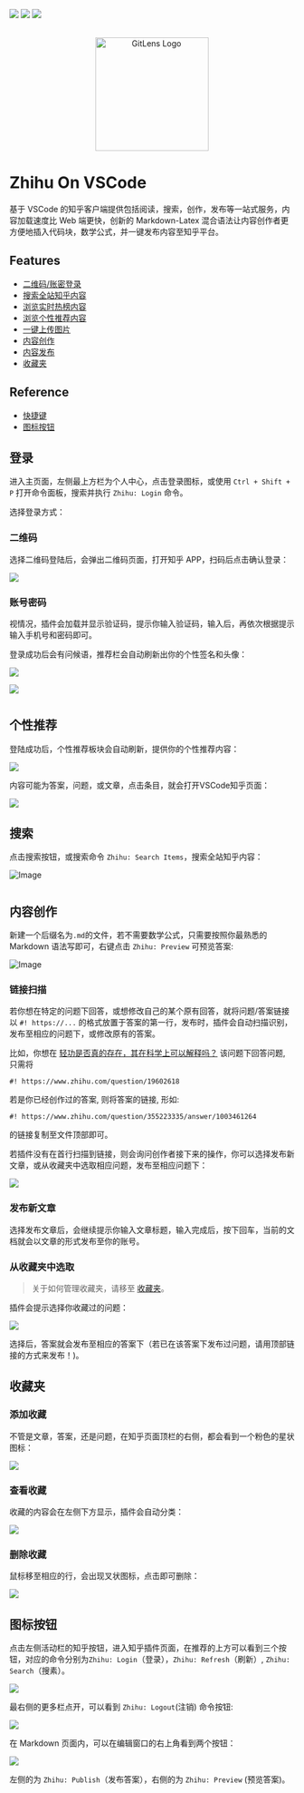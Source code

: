 [![](https://vsmarketplacebadge.apphb.com/version-short/niudai.zhihu.svg)](https://marketplace.visualstudio.com/items?itemName=eamodio.gitlens)
[![](https://vsmarketplacebadge.apphb.com/downloads-short/niudai.zhihu.svg)](https://marketplace.visualstudio.com/items?itemName=eamodio.gitlens)
[![](https://vsmarketplacebadge.apphb.com/rating-short/niudai.zhihu.svg)](https://marketplace.visualstudio.com/items?itemName=eamodio.gitlens)


<p align="center">
  <br />
  <a title="Learn more about GitLens" href="https://gitlens.amod.io"><img src="res/media/extension.png" alt="GitLens Logo" width="200px" /></a>
</p>


# Zhihu On VSCode

基于 VSCode 的知乎客户端提供包括阅读，搜索，创作，发布等一站式服务，内容加载速度比 Web 端更快，创新的 Markdown-Latex 混合语法让内容创作者更方便地插入代码块，数学公式，并一键发布内容至知乎平台。

## Features

- [二维码/账密登录](#login)
- [搜索全站知乎内容](#search)
- [浏览实时热榜内容](#hot-story)
- [浏览个性推荐内容](#feed)
- [一键上传图片](#picture-upload)
- [内容创作](#write)
- [内容发布](#publish)
- [收藏夹](#collect)

## Reference

- [快捷键](#keybindings)
- [图标按钮](#icons)

## 登录
<a name = "login"></a>

进入主页面，左侧最上方栏为个人中心，点击登录图标，或使用 `Ctrl + Shift + P` 打开命令面板，搜索并执行 `Zhihu: Login` 命令。

选择登录方式：

### 二维码

选择二维码登陆后，会弹出二维码页面，打开知乎 APP，扫码后点击确认登录：

![](images/2020-02-08-20-28-08.png)

### 账号密码

视情况，插件会加载并显示验证码，提示你输入验证码，输入后，再依次根据提示输入手机号和密码即可。

登录成功后会有问候语，推荐栏会自动刷新出你的个性签名和头像：

![](images/2020-02-08-20-30-17.png)

![](images/2020-02-08-20-32-09.png)

# 

## 个性推荐

登陆成功后，个性推荐板块会自动刷新，提供你的个性推荐内容：

![](images/2020-02-08-20-30-27.png)

内容可能为答案，问题，或文章，点击条目，就会打开VSCode知乎页面：

![](images/2020-02-08-21-02-30.png)

## 搜索 

<a name = "search"></a>
点击搜索按钮，或搜索命令 `Zhihu: Search Items`，搜索全站知乎内容：

![Image](images/search.gif)

#

## 内容创作

新建一个后缀名为`.md`的文件，若不需要数学公式，只需要按照你最熟悉的 Markdown 语法写即可，右键点击 `Zhihu: Preview` 可预览答案:

![Image](images/preview.gif)

### 链接扫描

若你想在特定的问题下回答，或想修改自己的某个原有回答，就将问题/答案链接以 `#! https://...` 的格式放置于答案的第一行，发布时，插件会自动扫描识别，发布至相应的问题下，或修改原有的答案。

比如，你想在 [轻功是否真的存在，其在科学上可以解释吗？](https://www.zhihu.com/question/19602618) 该问题下回答问题, 只需将

```
#! https://www.zhihu.com/question/19602618
```

若是你已经创作过的答案, 则将答案的链接, 形如:

```
#! https://www.zhihu.com/question/355223335/answer/1003461264
```

的链接复制至文件顶部即可。

若插件没有在首行扫描到链接，则会询问创作者接下来的操作，你可以选择发布新文章，或从收藏夹中选取相应问题，发布至相应问题下：

![](images/2020-02-08-20-47-45.png)

### 发布新文章

选择发布文章后，会继续提示你输入文章标题，输入完成后，按下回车，当前的文档就会以文章的形式发布至你的账号。

### 从收藏夹中选取

>关于如何管理收藏夹，请移至 [收藏夹](#collect)。

插件会提示选择你收藏过的问题：

![](images/2020-02-08-20-51-43.png)

选择后，答案就会发布至相应的答案下（若已在该答案下发布过问题，请用顶部链接的方式来发布！)。

## 收藏夹
<a name = "collect"></a>

### 添加收藏

不管是文章，答案，还是问题，在知乎页面顶栏的右侧，都会看到一个粉色的星状图标：

![](images/2020-02-08-20-56-42.png)

### 查看收藏

收藏的内容会在左侧下方显示，插件会自动分类：

![](images/2020-02-08-20-57-40.png)

### 删除收藏

鼠标移至相应的行，会出现叉状图标，点击即可删除：

![](images/2020-02-08-20-59-32.png)

## 图标按钮

<a name = "icons"></a>

点击左侧活动栏的知乎按钮，进入知乎插件页面，在推荐的上方可以看到三个按钮，对应的命令分别为`Zhihu: Login`（登录），`Zhihu: Refresh`（刷新）, `Zhihu: Search`（搜素）。

![](images/2020-02-08-19-53-17.png)

最右侧的更多栏点开，可以看到 `Zhihu: Logout`(注销) 命令按钮:

![](images/2020-02-08-20-00-48.png)

在 Markdown 页面内，可以在编辑窗口的右上角看到两个按钮：

![](images/2020-02-08-20-02-37.png)

左侧的为 `Zhihu: Publish`（发布答案），右侧的为 `Zhihu: Preview` (预览答案)。

